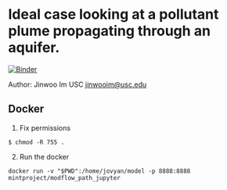 # Ideal case looking at a pollutant plume propagating through an aquifer.
[![Binder](https://mybinder.org/badge_logo.svg)](https://mybinder.org/v2/gh/mosoriob/modflow_path/master?filepath=main_ERC.ipynb)

Author: Jinwoo Im USC <jinwooim@usc.edu>

## Docker

1. Fix permissions

```
$ chmod -R 755 .
```

2. Run the docker

```
docker run -v "$PWD":/home/jovyan/model -p 8888:8888 mintproject/modflow_path_jupyter 
```
